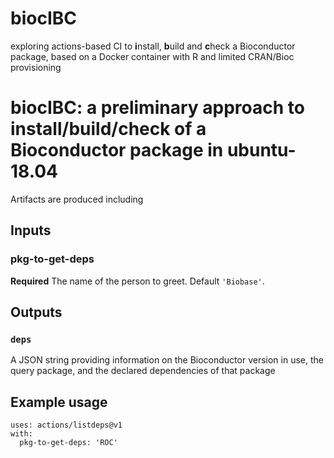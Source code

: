 # biocIBC

exploring actions-based CI to **i**nstall, **b**uild and **c**heck a Bioconductor package, based on a Docker container with R and limited
CRAN/Bioc provisioning

# biocIBC: a preliminary approach to install/build/check of a Bioconductor package in ubuntu-18.04

Artifacts are produced including 

## Inputs

### pkg-to-get-deps

**Required** The name of the person to greet. Default `'Biobase'`.

## Outputs

### `deps`

A JSON string providing information on the Bioconductor version in use,
the query package, and the declared dependencies of that package

## Example usage
```
uses: actions/listdeps@v1
with:
  pkg-to-get-deps: 'ROC'
